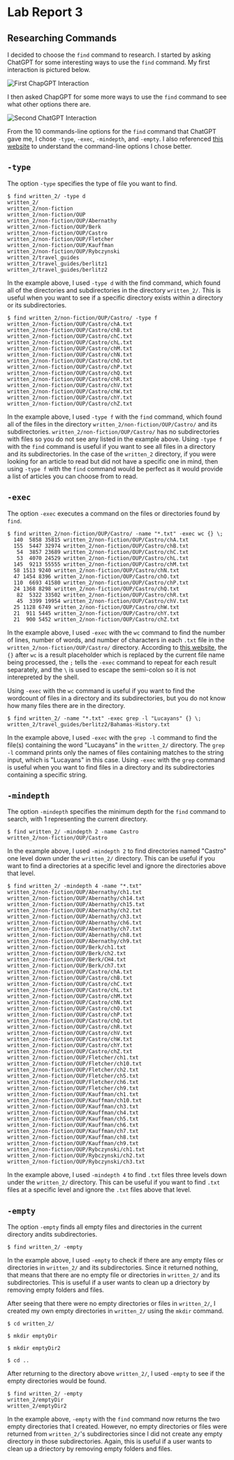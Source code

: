 # Lab Report 3

## Researching Commands

I decided to choose the `find` command to research. I started by asking ChatGPT for some interesting ways to use the `find` command.
My first interaction is pictured below.

![First ChapGPT Interaction](https://github.com/JettN/cse15l-lab-reports/blob/b84c9ef92b6c007132f94eef5c088c9d281816e0/ChatGPT_find_Command.JPG)

I then asked ChapGPT for some more ways to use the `find` command to see what other options there are.

![Second ChatGPT Interaction](https://github.com/JettN/cse15l-lab-reports/blob/b84c9ef92b6c007132f94eef5c088c9d281816e0/ChatGPT_find_Command_2.JPG)

From the 10 commands-line options for the `find` command that ChatGPT gave me, I chose `-type`, `-exec`, `-mindepth`, and `-empty`.
I also referenced [this website](https://man7.org/linux/man-pages/man1/find.1.html) to understand the command-line options I chose better.

## `-type`

The option `-type` specifies the type of file you want to find.

```
$ find written_2/ -type d
written_2/
written_2/non-fiction
written_2/non-fiction/OUP
written_2/non-fiction/OUP/Abernathy 
written_2/non-fiction/OUP/Berk      
written_2/non-fiction/OUP/Castro    
written_2/non-fiction/OUP/Fletcher  
written_2/non-fiction/OUP/Kauffman  
written_2/non-fiction/OUP/Rybczynski
written_2/travel_guides
written_2/travel_guides/berlitz1    
written_2/travel_guides/berlitz2  
```

In the example above, I used `-type d` with the find command, which found all of the directories and subdirectories in the directory `written_2/`. This is useful when you want to see if a specific directory exists within a directory or its subdirectories.

```
$ find written_2/non-fiction/OUP/Castro/ -type f
written_2/non-fiction/OUP/Castro/chA.txt
written_2/non-fiction/OUP/Castro/chB.txt
written_2/non-fiction/OUP/Castro/chC.txt
written_2/non-fiction/OUP/Castro/chL.txt
written_2/non-fiction/OUP/Castro/chM.txt
written_2/non-fiction/OUP/Castro/chN.txt
written_2/non-fiction/OUP/Castro/chO.txt
written_2/non-fiction/OUP/Castro/chP.txt
written_2/non-fiction/OUP/Castro/chQ.txt
written_2/non-fiction/OUP/Castro/chR.txt
written_2/non-fiction/OUP/Castro/chV.txt
written_2/non-fiction/OUP/Castro/chW.txt
written_2/non-fiction/OUP/Castro/chY.txt
written_2/non-fiction/OUP/Castro/chZ.txt
```

In the example above, I used `-type f` with the `find` command, which found all of the files in the directory `written_2/non-fiction/OUP/Castro/` and its subdirectories. `written_2/non-fiction/OUP/Castro/` has no subdirectories with files so you do not see any listed in the example above. Using `-type f` with the `find` command is useful if you want to see all files in a directory and its subdirectories. In the case of the `written_2` directory, if you were looking for an article to read but did not have a specific one in mind, then using `-type f` with the `find` command would be perfect as it would provide a list of articles you can choose from to read.

## `-exec`

The option `-exec` executes a command on the files or directories found by `find`.

```
$ find written_2/non-fiction/OUP/Castro/ -name "*.txt" -exec wc {} \;
  140  5858 35815 written_2/non-fiction/OUP/Castro/chA.txt
  155  5447 32974 written_2/non-fiction/OUP/Castro/chB.txt
   54  3857 23689 written_2/non-fiction/OUP/Castro/chC.txt
   53  4070 24529 written_2/non-fiction/OUP/Castro/chL.txt
  145  9213 55555 written_2/non-fiction/OUP/Castro/chM.txt
  58 1513 9240 written_2/non-fiction/OUP/Castro/chN.txt
  47 1454 8396 written_2/non-fiction/OUP/Castro/chO.txt
  110  6693 41580 written_2/non-fiction/OUP/Castro/chP.txt
  24 1368 8298 written_2/non-fiction/OUP/Castro/chQ.txt
   82  5322 33502 written_2/non-fiction/OUP/Castro/chR.txt
   45  3399 19954 written_2/non-fiction/OUP/Castro/chV.txt
  25 1128 6749 written_2/non-fiction/OUP/Castro/chW.txt
  21  911 5445 written_2/non-fiction/OUP/Castro/chY.txt
  21  900 5452 written_2/non-fiction/OUP/Castro/chZ.txt
```

In the example above, I used `-exec` with the `wc` command to find the number of lines, number of words, and number of characters in each `.txt` file in the `written_2/non-fiction/OUP/Castro/` directory. According to [this website](https://www.baeldung.com/linux/find-exec-command), the `{}` after `wc` is a result placeholder which is replaced by the current file name being processed, the `;` tells the `-exec` command to repeat for each result separately, and the `\` is used to escape the semi-colon so it is not interepreted by the shell.

Using `-exec` with the `wc` command is useful if you want to find the wordcount of files in a directory and its subdirectories, but you do not know how many files there are in the directory.

```
$ find written_2/ -name "*.txt" -exec grep -l "Lucayans" {} \;
written_2/travel_guides/berlitz2/Bahamas-History.txt
```

In the example above, I used `-exec` with the `grep -l` command to find the file(s) containing the word "Lucayans" in the `written_2/` directory. The `grep -l` command prints only the names of files containing matches to the string input, which is "Lucayans" in this case. Using `-exec` with the `grep` command is useful when you want to find files in a directory and its subdirectories containing a specific string.

## `-mindepth`

The option `-mindepth` specifies the minimum depth for the `find` command to search, with 1 representing the current directory.

```
$ find written_2/ -mindepth 2 -name Castro
written_2/non-fiction/OUP/Castro
```

In the example above, I used `-mindepth 2` to find directories named "Castro" one level down under the `written_2/` directory. This can be useful if you want to find a directories at a specific level and ignore the directories above that level.

```
$ find written_2/ -mindepth 4 -name "*.txt"
written_2/non-fiction/OUP/Abernathy/ch1.txt
written_2/non-fiction/OUP/Abernathy/ch14.txt
written_2/non-fiction/OUP/Abernathy/ch15.txt
written_2/non-fiction/OUP/Abernathy/ch2.txt
written_2/non-fiction/OUP/Abernathy/ch3.txt
written_2/non-fiction/OUP/Abernathy/ch6.txt
written_2/non-fiction/OUP/Abernathy/ch7.txt
written_2/non-fiction/OUP/Abernathy/ch8.txt
written_2/non-fiction/OUP/Abernathy/ch9.txt
written_2/non-fiction/OUP/Berk/ch1.txt
written_2/non-fiction/OUP/Berk/ch2.txt
written_2/non-fiction/OUP/Berk/CH4.txt
written_2/non-fiction/OUP/Berk/ch7.txt
written_2/non-fiction/OUP/Castro/chA.txt
written_2/non-fiction/OUP/Castro/chB.txt
written_2/non-fiction/OUP/Castro/chC.txt
written_2/non-fiction/OUP/Castro/chL.txt
written_2/non-fiction/OUP/Castro/chM.txt
written_2/non-fiction/OUP/Castro/chN.txt
written_2/non-fiction/OUP/Castro/chO.txt
written_2/non-fiction/OUP/Castro/chP.txt
written_2/non-fiction/OUP/Castro/chQ.txt
written_2/non-fiction/OUP/Castro/chR.txt
written_2/non-fiction/OUP/Castro/chV.txt
written_2/non-fiction/OUP/Castro/chW.txt
written_2/non-fiction/OUP/Castro/chY.txt
written_2/non-fiction/OUP/Castro/chZ.txt
written_2/non-fiction/OUP/Fletcher/ch1.txt
written_2/non-fiction/OUP/Fletcher/ch10.txt
written_2/non-fiction/OUP/Fletcher/ch2.txt
written_2/non-fiction/OUP/Fletcher/ch5.txt
written_2/non-fiction/OUP/Fletcher/ch6.txt
written_2/non-fiction/OUP/Fletcher/ch9.txt
written_2/non-fiction/OUP/Kauffman/ch1.txt
written_2/non-fiction/OUP/Kauffman/ch10.txt
written_2/non-fiction/OUP/Kauffman/ch3.txt
written_2/non-fiction/OUP/Kauffman/ch4.txt
written_2/non-fiction/OUP/Kauffman/ch5.txt
written_2/non-fiction/OUP/Kauffman/ch6.txt
written_2/non-fiction/OUP/Kauffman/ch7.txt
written_2/non-fiction/OUP/Kauffman/ch8.txt
written_2/non-fiction/OUP/Kauffman/ch9.txt
written_2/non-fiction/OUP/Rybczynski/ch1.txt
written_2/non-fiction/OUP/Rybczynski/ch2.txt
written_2/non-fiction/OUP/Rybczynski/ch3.txt
```

In the example above, I used `-mindepth 4` to find `.txt` files three levels down under the `written_2/` directory. This can be useful if you want to find `.txt` files at a specific level and ignore the `.txt` files above that level.

## `-empty`

The option `-empty` finds all empty files and directories in the current directory andits subdirectories.

```
$ find written_2/ -empty

```

In the example above, I used `-empty` to check if there are any empty files or directories in `written_2/` and its subdirectories. Since it returned nothing, that means that there are no empty file or directories in `written_2/` and its subdirectories. This is useful if a user wants to clean up a driectory by removing empty folders and files.

After seeing that there were no empty directories or files in `written_2/`, I created my own empty directories in `written_2/` using the `mkdir` command.

```
$ cd written_2/

$ mkdir emptyDir

$ mkdir emptyDir2

$ cd ..

```

After returning to the directory above `written_2/`, I used `-empty` to see if the empty directories would be found.

```
$ find written_2/ -empty
written_2/emptyDir
written_2/emptyDir2
```

In the example above, `-empty` with the `find` command now returns the two empty directories that I created. However, no empty directories or files were returned from `written_2/`'s subdirectories since I did not create any empty directory in those subdirectories. Again, this is useful if a user wants to clean up a driectory by removing empty folders and files.
